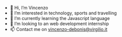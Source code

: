 - 👋 Hi, I’m Vincenzo
- 👀 I’m interested in technology, sports and travelling
- 🌱 I’m currently learning the Javascript language
- 💞️ I’m looking to an web development internship
- 📫 Contact me on vincenzo-debonis@virgilio.it

<!---
Henzodebonis/Henzodebonis is a ✨ special ✨ repository because its `README.md` (this file) appears on your GitHub profile.
You can click the Preview link to take a look at your changes.
--->
